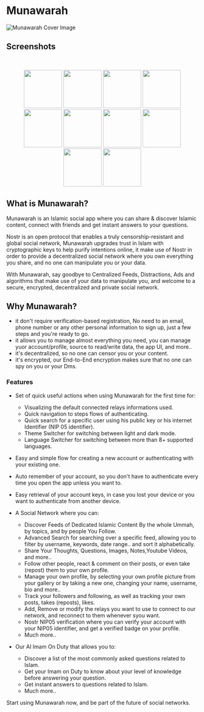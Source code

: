 # Munawarah

![Munawarah Cover Image](assets/images/cover.png)
<br>


## Screenshots
<br>

<p align="center">
<img src="store screenshots/iPhone 14 Pro – 1.png" width="100"/>
<img src="store screenshots/iPhone 14 Pro – 2.png" width="100"/>
<img src="store screenshots/iPhone 14 Pro – 3.png" width="100"/>
<img src="store screenshots/iPhone 14 Pro – 4.png" width="100"/>
<img src="store screenshots/iPhone 14 Pro – 5.png" width="100"/>
<img src="store screenshots/iPhone 14 Pro – 6.png" width="100"/>
<img src="store screenshots/iPhone 14 Pro – 7.png" width="100"/>
<img src="store screenshots/iPhone 14 Pro – 8.png" width="100"/>
<img src="store screenshots/iPhone 14 Pro – 9.png" width="100"/>
<img src="store screenshots/iPhone 14 Pro – 10.png" width="100"/>
</p>

## What is Munawarah?

Munawarah is an Islamic social app where you can share & discover Islamic content, connect with friends and get instant answers to your questions.

Nostr is an open protocol that enables a truly censorship-resistant and global social network, Munawarah upgrades trust in Islam with cryptographic keys to help purify intentions online, it make use of Nostr in order to provide a decentralized social network where you own everything you share, and no one can manipulate you or your data.

With Munawarah, say goodbye to Centralized Feeds, Distractions, Ads and algorithms that make use of your data to manipulate you, and welcome to a secure, encrypted, decentralized and private social network.

## Why Munawarah?

- it don't require verification-based registration, No need to an email, phone number or any other personal information to sign up, just a few steps and you're ready to go.
- it allows you to manage almost everything you need, you can manage yuor account/profile, source to read/write data, the app UI, and more..
- it's decentralized, so no one can censor you or your content.
- it's encrypted, our End-to-End encryption makes sure that no one can spy on you or your Dms.

### Features

- Set of quick useful actions when using Munawarah for the first time for:
  - Visualizing the default connected relays informations used.
  - Quick navigation to steps flows of authenticating.
  - Quick search for a specific user using his public key or his internet Identifier (NIP 05 identifier).
  - Theme Switcher for switching between light and dark mode.
  - Language Switcher for switching between more than 8+ supported languages.

- Easy and simple flow for creating a new account or authenticating with your existing one.

- Auto remember of your account, so you don't have to authenticate every time you open the app unless you want to.

- Easy retrieval of your account keys, in case you lost your device or you want to authenticate from another device.

- A Social Network where you can:
  - Discover Feeds of Dedicated Islamic Content By the whole Ummah, by topics, and by people You Follow.
  - Advanced Search for searching over a specific feed, allowing you to filter by username, keywords, date range.. and sort it alphabetically.
  - Share Your Thoughts, Questions, Images, Notes,Youtube Videos, and more..
  - Follow other people, react & comment on their posts, or even take (repost) them to your own profile.
  - Manage your own profile, by selecting your own profile picture from your gallery or by taking a new one, changing your name, username, bio and more..
  - Track your followers and following, as well as tracking your own posts, takes (reposts), likes.
  - Add, Remove or modify the relays you want to use to connect to our network, and reconnect to them whenever syou want.
  - Nostr NIP05 verification where you can verify your account with your NIP05 identifier, and get a verified badge on your profile.
  - Much more..

- Our AI Imam On Duty that allows you to:
  - Discover a list of the most commonly asked questions related to Islam.
  - Get your Imam on Duty to know about your level of knowledge before answering your question.
  - Get instant answers to questions related to Islam.
  - Much more..

Start using Munawarah now, and be part of the future of social networks.
